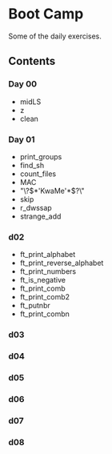 # Boot Camp

Some of the daily exercises.

## Contents

### Day 00

* midLS
* z
* clean

### Day 01

* print_groups
* find_sh
* count_files
* MAC
* "\\?\$\*'KwaMe'\*\$?\\"
* skip
* r_dwssap
* strange_add
### d02
- ft_print_alphabet
- ft_print_reverse_alphabet
- ft_print_numbers
- ft_is_negative
- ft_print_comb
- ft_print_comb2
- ft_putnbr
- ft_print_combn
### d03
### d04
### d05
### d06
### d07
### d08
